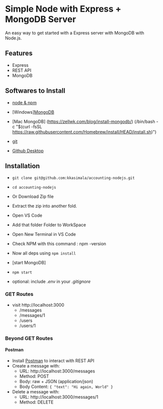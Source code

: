 # Simple Node with Express + MongoDB Server

An easy way to get started with a Express server with MongoDB with Node.js.

## Features

- Express
- REST API
- MongoDB

## Softwares to Install

- [node & npm](https://nodejs.org/en/)
- [Windows][MongoDB](https://www.mongodb.com/try/download/community)
- [Mac MongoDB] (https://zellwk.com/blog/install-mongodb/) (/bin/bash -c "$(curl -fsSL https://raw.githubusercontent.com/Homebrew/install/HEAD/install.sh)")

- [git](https://git-scm.com/download/)
- [Github Desktop](https://desktop.github.com/)

## Installation

- `git clone git@github.com:kkasimala/accounting-nodejs.git`
- `cd accounting-nodejs`

- Or Download Zip file
- Extract the zip into another fold.
- Open VS Code
- Add that folder Folder to WorkSpace
- Open New Terminal in VS Code
- Check NPM with this command : npm -version
- Now all deps using `npm install`
- [start MongoDB]
- `npm start`
- optional: include _.env_ in your _.gitignore_

### GET Routes

- visit http://localhost:3000
  - /messages
  - /messages/1
  - /users
  - /users/1

### Beyond GET Routes

#### Postman

- Install [Postman](https://www.getpostman.com/apps) to interact with REST API
- Create a message with:
  - URL: http://localhost:3000/messages
  - Method: POST
  - Body: raw + JSON (application/json)
  - Body Content: `{ "text": "Hi again, World" }`
- Delete a message with:
  - URL: http://localhost:3000/messages/1
  - Method: DELETE
